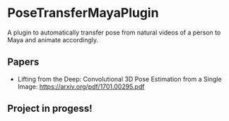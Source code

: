 # PoseTransferMayaPlugin
A plugin to automatically transfer pose from natural videos of a person to Maya and animate accordingly. 

## Papers

* Lifting from the Deep: Convolutional 3D Pose Estimation from a Single Image: https://arxiv.org/pdf/1701.00295.pdf

## Project in progess!
